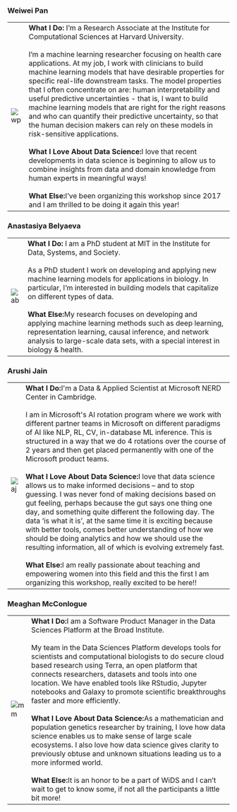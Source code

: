 ### Weiwei Pan
<table>
<tr><td><img src="https://i.ibb.co/yXfZPCn/wp.png" alt="wp" border="0"></td><td>
<b>What I Do:</b> I’m a Research Associate at the Institute for Computational Sciences at Harvard University.<br><br>
I’m a machine learning researcher focusing on health care applications. At my job, I work with clinicians to build machine learning models that have desirable properties for specific real-life downstream tasks. The model properties that I often concentrate on are: human interpretability and useful predictive uncertainties - that is, I want to build machine learning models that are right for the right reasons and who can quantify their predictive uncertainty, so that the human decision makers can rely on these models in risk-sensitive applications.<br><br>
<b>What I Love About Data Science:</b>I love that recent developments in data science is beginning to allow us to combine insights from data and domain knowledge from human experts in meaningful ways!<br><br>
<b>What Else:</b>I’ve been organizing this workshop since 2017 and I am thrilled to be doing it again this year!
</td></tr>
</table>

### Anastasiya Belyaeva
<table>
<tr><td><img src="https://i.ibb.co/1LN8s9Y/ab.png" alt="ab" border="0"></td><td>
<b>What I Do:</b> I am a PhD student at MIT in the Institute for Data, Systems, and Society.<br><br>
As a PhD student I work on developing and applying new machine learning models for applications in biology. In particular, I’m interested in building models that capitalize on different types of data. <br><br>
<b>What Else:</b>My research focuses on developing and applying machine learning methods such as deep learning, representation learning, causal inference, and network analysis to large-scale data sets, with a special interest in biology & health.
</td></tr>
</table>

### Arushi Jain	
<table>
<tr><td><img src="https://i.ibb.co/khG8crT/aj.png" alt="aj" border="0"></td><td>
<b>What I Do:</b>I'm a Data & Applied Scientist at Microsoft NERD Center in Cambridge.<br><br>
I am in Microsoft's AI rotation program where we work with different partner teams in Microsoft on different paradigms of AI like NLP, RL, CV, in-database ML inference. This is structured in a way that we do 4 rotations over the course of 2 years and then get placed permanently with one of the Microsoft product teams. <br><br>
<b>What I Love About Data Science:</b>I love that data science allows us to make informed decisions – and to stop guessing. I was never fond of making decisions based on gut feeling, perhaps because the gut says one thing one day, and something quite different the following day. The data ‘is what it is’, at the same time it is exciting because with better tools, comes better understanding of how we should be doing analytics and how we should use the resulting information, all of which is evolving extremely fast.<br><br>
<b>What Else:</b>I am really passionate about teaching and empowering women into this field and this the first I am organizing this workshop, really excited to be here!!
</td></tr>
</table>

### Meaghan McConlogue
<table>
<tr><td><img src="https://i.ibb.co/xC5BJy5/mm.png" alt="mm" border="0"></td><td>
<b>What I Do:</b>I am a Software Product Manager in the Data Sciences Platform at the Broad Institute.<br><br>
My team in the Data Sciences Platform develops tools for scientists and computational biologists to do secure cloud based research using Terra,  an open platform that connects researchers, datasets and tools into one location. We have enabled tools like RStudio, Jupyter notebooks and Galaxy to promote scientific breakthroughs faster and more efficiently. <br><br>
<b>What I Love About Data Science:</b>As a mathematician and population genetics researcher by training, I love how data science enables us to make sense of large scale ecosystems. I also love how data science gives clarity to previously obtuse and unknown situations leading us to a more informed world. <br><br>
<b>What Else:</b>It is an honor to be a part of WiDS and I can’t wait to get to know some, if not all the participants a little bit more! 
</td></tr>
</table>



